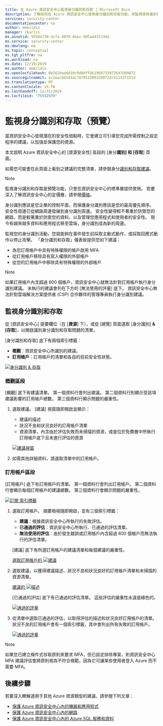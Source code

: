 ```yaml
---
title: 在 Azure 資訊安全中心監視身分識別和存取 | Microsoft Docs
description: 了解如何在 Azure 資訊安全中心使用身分識別和存取功能，來監視使用者的存取活動和身分識別相關問題。
services: security-center
documentationcenter: na
author: memildin
manager: rkarlin
ms.assetid: 9f04e730-4cfa-4078-8eec-905a443133da
ms.service: security-center
ms.devlang: na
ms.topic: conceptual
ms.tgt_pltfrm: na
ms.workload: na
ms.date: 12/19/2019
ms.author: memildin
ms.openlocfilehash: 6b262baddd10c9d0dff4b196b733972b97d99872
ms.sourcegitcommit: ec2eacbe5d3ac7878515092290722c41143f151d
ms.translationtype: MT
ms.contentlocale: zh-TW
ms.lasthandoff: 12/31/2019
ms.locfileid: "75552979"
---
```

# <a name="monitor-identity-and-access-preview"></a>監視身分識別和存取（預覽）
當資訊安全中心發現潛在的安全性弱點時，它會建立可引導您完成所需控制之設定程序的建議，以加強並保護您的資源。

本文說明 Azure 資訊安全中心的 [資源安全性] 區段的 [身分**識別] 和 [存取**] 頁面。

如需您可能會在此頁面上看到之建議的完整清單，請參閱身分[識別和存取建議](recommendations-reference.md#recs-identity)。

> [!NOTE]
> 監視身分識別和存取是預覽功能，只會在資訊安全中心的標準層提供使用。 若要深入了解資訊安全中心的定價層，請參閱[價格](security-center-pricing.md)。
>

身分識別應該是您企業的控制平面，而保護身分識別應該是您的最高優先順序。 安全性周邊已從網路周邊發展到身分識別周邊。 安全性變得較不著重於防禦您的網路，而是較著重於防禦您的資料，以及管理您應用程式和使用者的安全性。 現今有越來越多資料和應用程式移至雲端，身分識別成為新的周邊。

監視您的身分識別活動，您就能夠在事件發生前採取主動式動作，或採取回應式動作以停止攻擊。 「身分識別和存取」儀表板提供您如下建議：

- 為您訂用帳戶中具有特殊權限的帳戶啟用 MFA
- 從訂用帳戶移除具有寫入權限的外部帳戶
- 從您的訂用帳戶中移除具有特殊權限的外部帳戶

> [!NOTE]
> 如果訂用帳戶內含超過 600 個帳戶，資訊安全中心就無法針對訂用帳戶執行身分識別建議。 未執行的建議會列在下方的 [無法使用的評量] 底下。
資訊安全中心無法針對雲端解決方案提供者 (CSP) 合作夥伴的管理專員執行身分識別建議。
>

## <a name="monitor-identity-and-access"></a>監視身分識別和存取

從 [資訊安全中心] 提要欄位（在 [**資源**] 下），或從 [總覽] 頁面選取 [身分識別] **& [存取**]，以開啟識別身分識別和存取問題的清單。 

[身分識別和存取] 底下有兩個索引標籤：

- **概觀**：資訊安全中心所識別的建議。
- **訂用帳戶**：訂用帳戶的清單和各自的目前安全性狀態。

[![身分識別 & 存取](./media/security-center-identity-access/identity-dashboard.png)](./media/security-center-identity-access/identity-dashboard.png#lightbox)

### <a name="overview-section"></a>概觀區段
[概觀] 底下有建議清單。 第一個資料行會列出建議。 第二個資料行則顯示受該項建議影響的訂用帳戶總數。 第三個資料行顯示問題的嚴重性。

1. 選取建議。 [建議] 視窗隨即開啟並顯示：

   - 建議的描述
   - 狀況不良和狀況良好的訂用帳戶清單
   - 資源清單，內含由於評估失敗而未掃描的資源，或是位於免費層中所執行訂用帳戶底下且未進行評估的資源

    [![建議視窗](./media/security-center-identity-access/select-subscription.png)](./media/security-center-identity-access/select-subscription.png#lightbox)

1. 如需其他詳細資料，請選取清單中的訂用帳戶。

### <a name="subscriptions-section"></a>訂用帳戶區段
[訂用帳戶] 底下有訂用帳戶的清單。 第一個資料行會列出訂用帳戶。 第二個資料行會顯示每個訂用帳戶的建議總數。 第三個資料行會顯示問題的嚴重性。

[![訂閱 索引標籤](./media/security-center-identity-access/subscriptions.png)](./media/security-center-identity-access/subscriptions.png#lightbox)

1. 選取訂用帳戶。 摘要檢視隨即開啟，並有三個索引標籤：

   - **建議**：根據資訊安全中心所執行的失敗評估。
   - **已通過的評估**：資訊安全中心所執行、已通過的評估清單。
   - **無法使用的評估**：由於發生錯誤或訂用帳戶內含超過 600 個帳戶而無法執行的評估清單。

   [建議] 底下有所選訂用帳戶的建議清單和每個建議的嚴重性。

   [選取訂用帳戶的 ![建議](./media/security-center-identity-access/recommendations.png)](./media/security-center-identity-access/recommendations.png#lightbox)

1. 選取建議，以獲得建議描述、狀況不良和狀況良好的訂用帳戶清單和未掃描的資源清單。

   [建議的 ![描述](./media/security-center-identity-access/designate.png)](./media/security-center-identity-access/designate.png#lightbox)

   [已通過的評估] 底下有已通過的評估清單。  這些評估的嚴重性永遠是綠色的。

   [![通過的評量](./media/security-center-identity-access/passed-assessments.png)](./media/security-center-identity-access/passed-assessments.png#lightbox)

1. 從清單中選取已通過的評估，以取得評估的描述和狀況良好訂用帳戶的清單。 狀況不良的訂用帳戶會有一個索引標籤，其中會列出所有失敗的訂用帳戶。

   [![通過的評量](./media/security-center-identity-access/remove.png)](./media/security-center-identity-access/remove.png#lightbox)

> [!NOTE]
> 如果您已建立條件式存取原則來要求 MFA，但已設定排除專案，則資訊安全中心 MFA 建議評估會將原則視為不符合規範，因為它可讓某些使用者登入 Azure 而不需要 MFA。

## <a name="next-steps"></a>後續步驟
若要深入瞭解適用于其他 Azure 資源類型的建議，請參閱下列文章：

- [保護 Azure 資訊安全中心內的機器和應用程式](security-center-virtual-machine-protection.md)
- [保護 Azure 資訊安全中心內的網路](security-center-network-recommendations.md)
- [保護 Azure 資訊安全中心內的 Azure SQL 服務和資料](security-center-sql-service-recommendations.md)